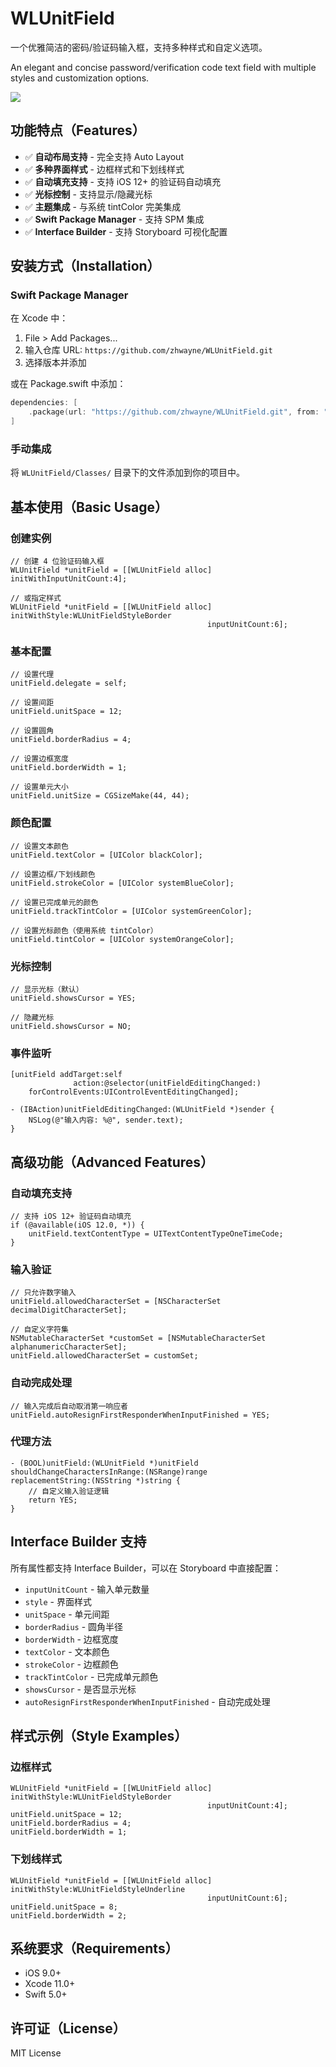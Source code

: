 # WLUnitField

一个优雅简洁的密码/验证码输入框，支持多种样式和自定义选项。

An elegant and concise password/verification code text field with multiple styles and customization options.

![](./demo.gif)

## 功能特点（Features）

- ✅ **自动布局支持** - 完全支持 Auto Layout
- ✅ **多种界面样式** - 边框样式和下划线样式
- ✅ **自动填充支持** - 支持 iOS 12+ 的验证码自动填充
- ✅ **光标控制** - 支持显示/隐藏光标
- ✅ **主题集成** - 与系统 tintColor 完美集成
- ✅ **Swift Package Manager** - 支持 SPM 集成
- ✅ **Interface Builder** - 支持 Storyboard 可视化配置

## 安装方式（Installation）

### Swift Package Manager

在 Xcode 中：
1. File > Add Packages...
2. 输入仓库 URL: `https://github.com/zhwayne/WLUnitField.git`
3. 选择版本并添加

或在 Package.swift 中添加：
```swift
dependencies: [
    .package(url: "https://github.com/zhwayne/WLUnitField.git", from: "1.0.0")
]
```

### 手动集成

将 `WLUnitField/Classes/` 目录下的文件添加到你的项目中。

## 基本使用（Basic Usage）

### 创建实例

```objc
// 创建 4 位验证码输入框
WLUnitField *unitField = [[WLUnitField alloc] initWithInputUnitCount:4];

// 或指定样式
WLUnitField *unitField = [[WLUnitField alloc] initWithStyle:WLUnitFieldStyleBorder 
                                            inputUnitCount:6];
```

### 基本配置

```objc
// 设置代理
unitField.delegate = self;

// 设置间距
unitField.unitSpace = 12;

// 设置圆角
unitField.borderRadius = 4;

// 设置边框宽度
unitField.borderWidth = 1;

// 设置单元大小
unitField.unitSize = CGSizeMake(44, 44);
```

### 颜色配置

```objc
// 设置文本颜色
unitField.textColor = [UIColor blackColor];

// 设置边框/下划线颜色
unitField.strokeColor = [UIColor systemBlueColor];

// 设置已完成单元的颜色
unitField.trackTintColor = [UIColor systemGreenColor];

// 设置光标颜色（使用系统 tintColor）
unitField.tintColor = [UIColor systemOrangeColor];
```

### 光标控制

```objc
// 显示光标（默认）
unitField.showsCursor = YES;

// 隐藏光标
unitField.showsCursor = NO;
```

### 事件监听

```objc
[unitField addTarget:self 
              action:@selector(unitFieldEditingChanged:) 
    forControlEvents:UIControlEventEditingChanged];

- (IBAction)unitFieldEditingChanged:(WLUnitField *)sender {
    NSLog(@"输入内容: %@", sender.text);
}
```

## 高级功能（Advanced Features）

### 自动填充支持

```objc
// 支持 iOS 12+ 验证码自动填充
if (@available(iOS 12.0, *)) {
    unitField.textContentType = UITextContentTypeOneTimeCode;
}
```

### 输入验证

```objc
// 只允许数字输入
unitField.allowedCharacterSet = [NSCharacterSet decimalDigitCharacterSet];

// 自定义字符集
NSMutableCharacterSet *customSet = [NSMutableCharacterSet alphanumericCharacterSet];
unitField.allowedCharacterSet = customSet;
```

### 自动完成处理

```objc
// 输入完成后自动取消第一响应者
unitField.autoResignFirstResponderWhenInputFinished = YES;
```

### 代理方法

```objc
- (BOOL)unitField:(WLUnitField *)unitField 
shouldChangeCharactersInRange:(NSRange)range 
replacementString:(NSString *)string {
    // 自定义输入验证逻辑
    return YES;
}
```

## Interface Builder 支持

所有属性都支持 Interface Builder，可以在 Storyboard 中直接配置：

- `inputUnitCount` - 输入单元数量
- `style` - 界面样式
- `unitSpace` - 单元间距
- `borderRadius` - 圆角半径
- `borderWidth` - 边框宽度
- `textColor` - 文本颜色
- `strokeColor` - 边框颜色
- `trackTintColor` - 已完成单元颜色
- `showsCursor` - 是否显示光标
- `autoResignFirstResponderWhenInputFinished` - 自动完成处理

## 样式示例（Style Examples）

### 边框样式
```objc
WLUnitField *unitField = [[WLUnitField alloc] initWithStyle:WLUnitFieldStyleBorder 
                                            inputUnitCount:4];
unitField.unitSpace = 12;
unitField.borderRadius = 4;
unitField.borderWidth = 1;
```

### 下划线样式
```objc
WLUnitField *unitField = [[WLUnitField alloc] initWithStyle:WLUnitFieldStyleUnderline 
                                            inputUnitCount:6];
unitField.unitSpace = 8;
unitField.borderWidth = 2;
```

## 系统要求（Requirements）

- iOS 9.0+
- Xcode 11.0+
- Swift 5.0+

## 许可证（License）

MIT License